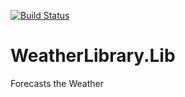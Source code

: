 [![Build Status](https://dev.azure.com/tomoverton68/WeatherLibrary.Lib/_apis/build/status%2Ftomboverton.WeatherLibrary.Lib?branchName=master)](https://dev.azure.com/tomoverton68/WeatherLibrary.Lib/_build/latest?definitionId=53&branchName=master)
# WeatherLibrary.Lib
Forecasts the Weather
